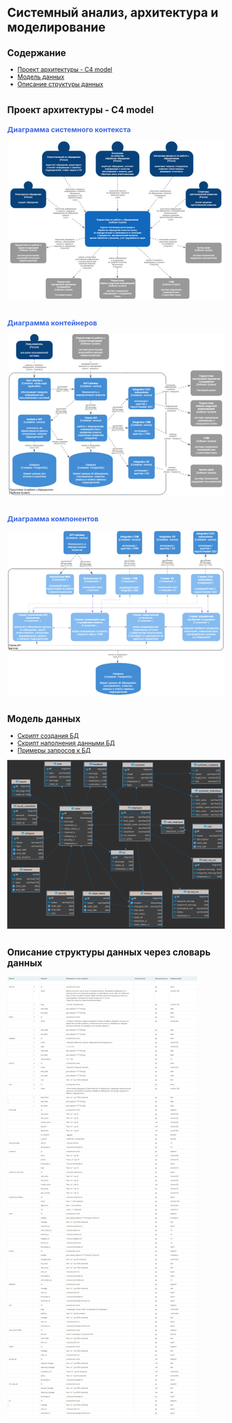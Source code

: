 # Системный анализ, архитектура и моделирование

## **Содержание**
- [Проект архитектуры - C4 model](#проект-архитектуры---c4-model)  
- [Модель данных](#модель-данных)  
- [Описание структуры данных](#описание-структуры-данных-через-словарь-данных)   
#


## **Проект архитектуры - C4 model**
### <span style="color: royalblue">**Диаграмма системного контекста**</span> 
![Marketecture](..\images\с4.1.png)

#

### <span style="color: royalblue">**Диаграмма контейнеров**</span> 
![Marketecture](..\images\с4.2.png)

#

### <span style="color: royalblue">**Диаграмма компонентов**</span> 
![Marketecture](..\images\с4.3.png)

#

## **Модель данных**

- [Скрипт создания БД](..\doc\init_db.sql)
- [Скрипт наполнения данными БД](..\doc\data_db.sql)
- [Примеры запросов к БД](..\doc\query.sql)

![Marketecture](..\images\erd.png)

#

## **Описание структуры данных через словарь данных**

![Marketecture](..\images\sd.png)



